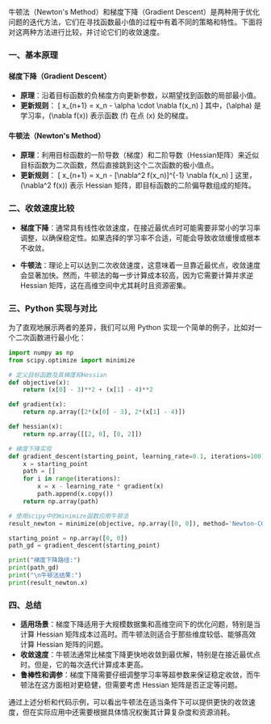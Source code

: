 牛顿法（Newton's Method）和梯度下降（Gradient Descent）是两种用于优化问题的迭代方法，它们在寻找函数最小值的过程中有着不同的策略和特性。下面将对这两种方法进行比较，并讨论它们的收敛速度。

### 一、基本原理

#### 梯度下降（Gradient Descent）

- **原理**：沿着目标函数的负梯度方向更新参数，以期望找到函数的局部最小值。
- **更新规则**：
  \[ x_{n+1} = x_n - \alpha \cdot \nabla f(x_n) \]
  其中，\(\alpha\) 是学习率，\(\nabla f(x)\) 表示函数 \(f\) 在点 \(x\) 处的梯度。

#### 牛顿法（Newton's Method）

- **原理**：利用目标函数的一阶导数（梯度）和二阶导数（Hessian矩阵）来近似目标函数为二次函数，然后直接跳到这个二次函数的极小值点。
- **更新规则**：
  \[ x_{n+1} = x_n - [\nabla^2 f(x_n)]^{-1} \nabla f(x_n) \]
  这里，\(\nabla^2 f(x)\) 表示 Hessian 矩阵，即目标函数的二阶偏导数组成的矩阵。

### 二、收敛速度比较

- **梯度下降**：通常具有线性收敛速度，在接近最优点时可能需要非常小的学习率调整，以确保稳定性。如果选择的学习率不合适，可能会导致收敛缓慢或根本不收敛。

- **牛顿法**：理论上可以达到二次收敛速度，这意味着一旦靠近最优点，收敛速度会显著加快。然而，牛顿法的每一步计算成本较高，因为它需要计算并求逆 Hessian 矩阵，这在高维空间中尤其耗时且资源密集。

### 三、Python 实现与对比

为了直观地展示两者的差异，我们可以用 Python 实现一个简单的例子，比如对一个二次函数进行最小化：

```python
import numpy as np
from scipy.optimize import minimize

# 定义目标函数及其梯度和Hessian
def objective(x):
    return (x[0] - 3)**2 + (x[1] - 4)**2

def gradient(x):
    return np.array([2*(x[0] - 3), 2*(x[1] - 4)])

def hessian(x):
    return np.array([[2, 0], [0, 2]])

# 梯度下降实现
def gradient_descent(starting_point, learning_rate=0.1, iterations=100):
    x = starting_point
    path = []
    for i in range(iterations):
        x = x - learning_rate * gradient(x)
        path.append(x.copy())
    return np.array(path)

# 使用scipy中的minimize函数应用牛顿法
result_newton = minimize(objective, np.array([0, 0]), method='Newton-CG', jac=gradient, hess=hessian)

starting_point = np.array([0, 0])
path_gd = gradient_descent(starting_point)

print("梯度下降路径:")
print(path_gd)
print("\n牛顿法结果:")
print(result_newton.x)
```

### 四、总结

- **适用场景**：梯度下降适用于大规模数据集和高维空间下的优化问题，特别是当计算 Hessian 矩阵成本过高时。而牛顿法则适合于那些维度较低、能够高效计算 Hessian 矩阵的问题。
- **收敛速度**：牛顿法通常比梯度下降更快地收敛到最优解，特别是在接近最优点时。但是，它的每次迭代计算成本更高。
- **鲁棒性和调参**：梯度下降需要仔细调整学习率等超参数来保证稳定收敛，而牛顿法在这方面相对更稳健，但需要考虑 Hessian 矩阵是否正定等问题。

通过上述分析和代码示例，可以看出牛顿法在适当条件下可以提供更快的收敛速度，但在实际应用中还需要根据具体情况权衡其计算复杂度和资源消耗。